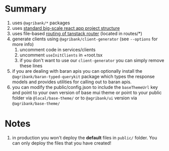 # Summary

1. uses `@agribank/*` packages
2. uses [standard big-scale react app project structure](https://profy.dev/article/react-folder-structure#exit-group-by-features)
3. uses file-based [routing of tanstack router](https://tanstack.com/router/latest/docs) (located in routes/\*)
4. generate clients using `@agribank/client-generator` (see `--options` for more info)
   1. uncomment code in services/clients
   2. uncomment `useInitClients` in +root.tsx
   3. if you don't want to use our `client-generator` you can simply remove these lines
5. if you are dealing with baran apis you can optionally install the `@agribank/baran-typed-querykit` package which types the response models and provides utilities for calling out to baran apis.
6. you can modify the public/config.json to include the `baseThemeUrl` key and point to your own version of base mui theme or point to your public folder via `@local/base-theme/` or to `@agribank/ui` version via `@agribank/base-theme/`

# Notes

1. in production you won't deploy the **default** files in `public/` folder. You can only deploy the files that you have created!
